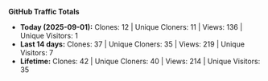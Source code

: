 
**GitHub Traffic Totals**

- **Today (2025-09-01):** Clones: 12 | Unique Cloners: 11 | Views: 136 | Unique Visitors: 1
- **Last 14 days:** Clones: 37 | Unique Cloners: 35 | Views: 219 | Unique Visitors: 7
- **Lifetime:** Clones: 42 | Unique Cloners: 40 | Views: 214 | Unique Visitors: 35
